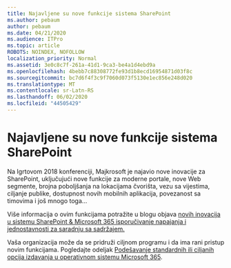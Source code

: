 ```yaml
---
title: Najavljene su nove funkcije sistema SharePoint
ms.author: pebaum
author: pebaum
ms.date: 04/21/2020
ms.audience: ITPro
ms.topic: article
ROBOTS: NOINDEX, NOFOLLOW
localization_priority: Normal
ms.assetid: 3e0c8c7f-261a-41d1-9ca3-be4a1d4ebd9a
ms.openlocfilehash: 4bebb7c88308772fe93d1b8ecd16954871d03f8c
ms.sourcegitcommit: bc7d6f4f3c9f7060d073f5130e1ec856e248d020
ms.translationtype: MT
ms.contentlocale: sr-Latn-RS
ms.lasthandoff: 06/02/2020
ms.locfileid: "44505429"
---
```

# <a name="sharepoint-new-features-announced"></a>Najavljene su nove funkcije sistema SharePoint

Na Igrtovom 2018 konferenciji, Majkrosoft je najavio nove inovacije za SharePoint, uključujući nove funkcije za moderne portale, nove Web segmente, brojna poboljšanja na lokacijama čvorišta, vezu sa vijestima, ciljanje publike, dostupnost novih mobilnih aplikacija, povezanost sa timovima i još mnogo toga...
  
Više informacija o ovim funkcijama potražite u blogu objava [novih inovacija u sistemu SharePoint &amp; Microsoft 365 isporučivanje napajanja i jednostavnosti za saradnju sa sadržajem.](https://go.microsoft.com/fwlink/?linkid=2026502)
  
Vaša organizacija može da se pridruži ciljnom programu i da ima rani pristup novim funkcijama. Pogledajte odeljak [Podešavanje standardnih ili ciljanih opcija izdavanja u operativnom sistemu Microsoft 365](https://docs.microsoft.com/microsoft-365/admin/manage/release-options-in-office-365).
